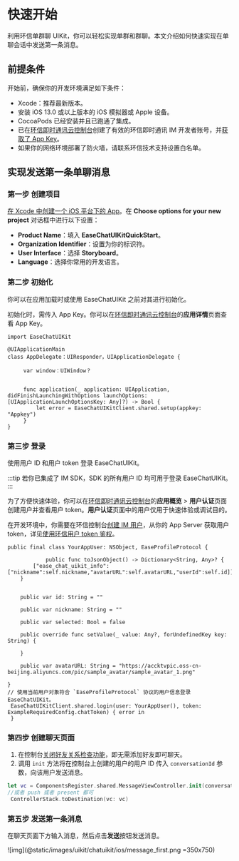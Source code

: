 # 快速开始

<Toc />

利用环信单群聊 UIKit，你可以轻松实现单群和群聊。本文介绍如何快速实现在单聊会话中发送第一条消息。

## 前提条件

开始前，确保你的开发环境满足如下条件：

- Xcode：推荐最新版本。
- 安装 iOS 13.0 或以上版本的 iOS 模拟器或 Apple 设备。
- CocoaPods 已经安装并且已跑通了集成。
- 已在[环信即时通讯云控制台](https://console.easemob.com/user/login)创建了有效的环信即时通讯 IM 开发者账号，并[获取了 App Key](/product/enable_and_configure_IM.html#获取环信即时通讯-im-的信息)。
- 如果你的网络环境部署了防火墙，请联系环信技术支持设置白名单。

## 实现发送第一条单聊消息

### 第一步 创建项目

[在 Xcode 中创建一个 iOS 平台下的 App](https://developer.apple.com/cn/documentation/xcode/creating_an_xcode_project_for_an_app/)。在 **Choose options for your new project** 对话框中进行以下设置：

- **Product Name**：填入 **EaseChatUIKitQuickStart**。
- **Organization Identifier**：设置为你的标识符。
- **User Interface**：选择 **Storyboard**。
- **Language**：选择你常用的开发语言。

### 第二步 初始化

你可以在应用加载时或使用 EaseChatUIKit 之前对其进行初始化。

初始化时，需传入 App Key。你可以在[环信即时通讯云控制台](https://console.easemob.com/user/login)的**应用详情**页面查看 App Key。

```
import EaseChatUIKit
    
@UIApplicationMain
class AppDelegate：UIResponder，UIApplicationDelegate {

     var window：UIWindow？


     func application(_ application: UIApplication, didFinishLaunchingWithOptions launchOptions: [UIApplicationLaunchOptionsKey: Any]?) -> Bool {
         let error = EaseChatUIKitClient.shared.setup(appkey: "Appkey")
     }
}
```

### 第三步 登录

使用用户 ID 和用户 token 登录 EaseChatUIKit。

:::tip
若你已集成了 IM SDK，SDK 的所有用户 ID 均可用于登录 EaseChatUIKit。
:::

为了方便快速体验，你可以在[环信即时通讯云控制台](https://console.easemob.com/user/login)的**应用概览** > **用户认证**页面创建用户并查看用户 token。**用户认证**页面中的用户仅用于快速体验或调试目的。

在开发环境中，你需要在环信控制台[创建 IM 用户](/product/enable_and_configure_IM.html#创建-im-用户)，从你的 App Server 获取用户 token，详见[使用环信用户 token 鉴权](/product/easemob_user_token.html)。

```
public final class YourAppUser: NSObject, EaseProfileProtocol {

            public func toJsonObject() -> Dictionary<String, Any>? {
        ["ease_chat_uikit_info":["nickname":self.nickname,"avatarURL":self.avatarURL,"userId":self.id]]
    }
    
    
    public var id: String = ""
        
    public var nickname: String = ""
        
    public var selected: Bool = false
    
    public override func setValue(_ value: Any?, forUndefinedKey key: String) {
        
    }

    public var avatarURL: String = "https://accktvpic.oss-cn-beijing.aliyuncs.com/pic/sample_avatar/sample_avatar_1.png"

}
// 使用当前用户对象符合 `EaseProfileProtocol` 协议的用户信息登录 EaseChatUIKit。
 EaseChatUIKitClient.shared.login(user: YourAppUser(), token: ExampleRequiredConfig.chatToken) { error in 
 }
```

### 第四步 创建聊天页面

1. 在控制台[关闭好友关系检查功能](/product/enable_and_configure_IM.html#好友关系检查)，即无需添加好友即可聊天。
2. 调用 `init` 方法将在控制台上创建的用户的用户 ID 传入 `conversationId` 参数，向该用户发送消息。

```Swift
let vc = ComponentsRegister.shared.MessageViewController.init(conversationId: <#创建用户的id#>, chatType: .chat)
//或者 push 或者 present 都可
 ControllerStack.toDestination(vc: vc)
```

### 第五步 发送第一条消息

在聊天页面下方输入消息，然后点击**发送**按钮发送消息。

![img](@static/images/uikit/chatuikit/ios/message_first.png =350x750) 

